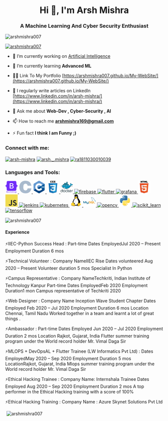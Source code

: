<h1 align="center">Hi 👋, I'm Arsh Mishra</h1>
<h3 align="center">A Machine Learning And Cyber Security Enthusiast</h3>



<p align="left"> <img src="https://komarev.com/ghpvc/?username=arshmishra007&label=Profile%20views&color=0e75b6&style=flat" alt="arshmishra007" /> </p>

<p align="left"> <a href="https://github.com/ryo-ma/github-profile-trophy"><img src="https://github-profile-trophy.vercel.app/?username=arshmishra007" alt="arshmishra007" /></a> </p>

- 🔭 I’m currently working on [Artificial Intelligence](https://github.com/arshmishra007/Artificial-Intelligence-and-ML.git)

- 🌱 I’m currently learning **Advanced ML**

- 👨‍💻 Link To My Portfolio [https://arshmishra007.github.io/My-WebSite/](https://arshmishra007.github.io/My-WebSite/)

- 📝 I regularly write articles on LinkedIn [https://www.linkedin.com/in/arsh-mishra/](https://www.linkedin.com/in/arsh-mishra/)

- 💬 Ask me about **Web-Dev , Cyber-Security , AI**

- 📫 How to reach me **arshmishra169@gmail.com**

- ⚡ Fun fact **I think I am Funny ;)**

<h3 align="left">Connect with me:</h3>
<p align="left">
<a href="https://linkedin.com/in/arsh-mishra" target="blank"><img align="center" src="https://cdn.jsdelivr.net/npm/simple-icons@3.0.1/icons/linkedin.svg" alt="arsh-mishra" height="30" width="40" /></a>
<a href="https://instagram.com/arsh._.mishra" target="blank"><img align="center" src="https://cdn.jsdelivr.net/npm/simple-icons@3.0.1/icons/instagram.svg" alt="arsh._.mishra" height="30" width="40" /></a>
<a href="https://www.hackerrank.com/ra1811030010039" target="blank"><img align="center" src="https://cdn.jsdelivr.net/npm/simple-icons@3.0.1/icons/hackerrank.svg" alt="ra1811030010039" height="30" width="40" /></a>
</p>

<h3 align="left">Languages and Tools:</h3>
<p align="left"> <a href="https://getbootstrap.com" target="_blank"> <img src="https://raw.githubusercontent.com/devicons/devicon/master/icons/bootstrap/bootstrap-plain-wordmark.svg" alt="bootstrap" width="40" height="40"/> </a> <a href="https://www.cprogramming.com/" target="_blank"> <img src="https://raw.githubusercontent.com/devicons/devicon/master/icons/c/c-original.svg" alt="c" width="40" height="40"/> </a> <a href="https://www.w3schools.com/cpp/" target="_blank"> <img src="https://raw.githubusercontent.com/devicons/devicon/master/icons/cplusplus/cplusplus-original.svg" alt="cplusplus" width="40" height="40"/> </a> <a href="https://www.w3schools.com/css/" target="_blank"> <img src="https://raw.githubusercontent.com/devicons/devicon/master/icons/css3/css3-original-wordmark.svg" alt="css3" width="40" height="40"/> </a> <a href="https://www.docker.com/" target="_blank"> <img src="https://raw.githubusercontent.com/devicons/devicon/master/icons/docker/docker-original-wordmark.svg" alt="docker" width="40" height="40"/> </a> <a href="https://firebase.google.com/" target="_blank"> <img src="https://www.vectorlogo.zone/logos/firebase/firebase-icon.svg" alt="firebase" width="40" height="40"/> </a> <a href="https://flutter.dev" target="_blank"> <img src="https://www.vectorlogo.zone/logos/flutterio/flutterio-icon.svg" alt="flutter" width="40" height="40"/> </a> <a href="https://grafana.com" target="_blank"> <img src="https://www.vectorlogo.zone/logos/grafana/grafana-icon.svg" alt="grafana" width="40" height="40"/> </a> <a href="https://www.w3.org/html/" target="_blank"> <img src="https://raw.githubusercontent.com/devicons/devicon/master/icons/html5/html5-original-wordmark.svg" alt="html5" width="40" height="40"/> </a> <a href="https://developer.mozilla.org/en-US/docs/Web/JavaScript" target="_blank"> <img src="https://raw.githubusercontent.com/devicons/devicon/master/icons/javascript/javascript-original.svg" alt="javascript" width="40" height="40"/> </a> <a href="https://www.jenkins.io" target="_blank"> <img src="https://www.vectorlogo.zone/logos/jenkins/jenkins-icon.svg" alt="jenkins" width="40" height="40"/> </a> <a href="https://kubernetes.io" target="_blank"> <img src="https://www.vectorlogo.zone/logos/kubernetes/kubernetes-icon.svg" alt="kubernetes" width="40" height="40"/> </a> <a href="https://www.linux.org/" target="_blank"> <img src="https://raw.githubusercontent.com/devicons/devicon/master/icons/linux/linux-original.svg" alt="linux" width="40" height="40"/> </a> <a href="https://www.mysql.com/" target="_blank"> <img src="https://raw.githubusercontent.com/devicons/devicon/master/icons/mysql/mysql-original-wordmark.svg" alt="mysql" width="40" height="40"/> </a> <a href="https://opencv.org/" target="_blank"> <img src="https://www.vectorlogo.zone/logos/opencv/opencv-icon.svg" alt="opencv" width="40" height="40"/> </a> <a href="https://www.python.org" target="_blank"> <img src="https://raw.githubusercontent.com/devicons/devicon/master/icons/python/python-original.svg" alt="python" width="40" height="40"/> </a> <a href="https://scikit-learn.org/" target="_blank"> <img src="https://upload.wikimedia.org/wikipedia/commons/0/05/Scikit_learn_logo_small.svg" alt="scikit_learn" width="40" height="40"/> </a> <a href="https://www.tensorflow.org" target="_blank"> <img src="https://www.vectorlogo.zone/logos/tensorflow/tensorflow-icon.svg" alt="tensorflow" width="40" height="40"/> </a> </p>

<p><img align="center" src="https://github-readme-stats.vercel.app/api/top-langs?username=arshmishra007&show_icons=true&locale=en&layout=compact" alt="arshmishra007" /></p>

#### Experience

⚡IIEC-Python Success Head :
  Part-time
  Dates EmployedJul 2020 – Present
  Employment Duration 6 mos
  
⚡Technical Volunteer :
  Company NameIIEC Rise
  Dates volunteered Aug 2020 – Present Volunteer duration 5 mos
  Specialist In Python

⚡Campus Representative :
   Company NameTechkriti, Indian Institute of Technology Kanpur Part-time
   Dates EmployedFeb 2020
   Employment Duration1 mon
   Campus representative of Techkriti 2020

⚡Web Designer :
  Company Name Inception Wave Student Chapter
  Dates Employed Feb 2020 – Jul 2020
  Employment Duration 6 mos
  Location Chennai, Tamil Nadu
  Worked together in a team and learnt a lot of great things .
  
⚡Ambassador :
  Part-time
  Dates Employed Jun 2020 – Jul 2020
  Employment Duration 2 mos
  Location Rajkot, Gujarat, India
  Flutter summer training program under the World record holder Mr. Vimal Daga Sir
  
⚡MLOPS + DevOpsAL + Flutter Trainee (LW Informatics Pvt Ltd) :
  Dates EmployedMay 2020 – Sep 2020
  Employment Duration 5 mos
  LocationRajkot, Gujarat, India
  Mlops summer training program under the World record holder Mr. Vimal Daga Sir
  
⚡Ethical Hacking Trainee :
  Company Name: Internshala Trainee
  Dates Employed Aug 2020 – Sep 2020
  Employment Duration 2 mos
  A top performer in the Ethical Hacking training with a score of 100%  
  
⚡Ethical Hacking Training :
  Company Name : Azure Skynet Solutions Pvt Ltd
  

<p>&nbsp;<img align="center" src="https://github-readme-stats.vercel.app/api?username=arshmishra007&show_icons=true&locale=en" alt="arshmishra007" /></p>



